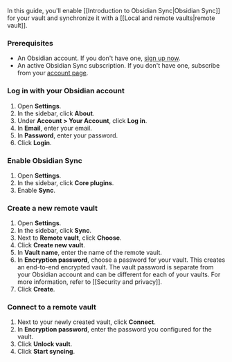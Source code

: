 In this guide, you'll enable [[Introduction to Obsidian Sync|Obsidian Sync]] for your vault and synchronize it with a [[Local and remote vaults|remote vault]].

### Prerequisites

- An Obsidian account. If you don't have one, [sign up now](https://obsidian.md/account#mode=signup).
- An active Obsidian Sync subscription. If you don't have one, subscribe from your [account page](https://obsidian.md/account).

### Log in with your Obsidian account

1. Open **Settings**.
1. In the sidebar, click **About**.
1. Under **Account > Your Account**, click **Log in**.
1. In **Email**, enter your email.
1. In **Password**, enter your password.
1. Click **Login**.

### Enable Obsidian Sync

1. Open **Settings**.
1. In the sidebar, click **Core plugins**.
1. Enable **Sync**.

### Create a new remote vault

1. Open **Settings**.
1. In the sidebar, click **Sync**.
1. Next to **Remote vault**, click **Choose**.
1. Click **Create new vault**.
1. In **Vault name**, enter the name of the remote vault.
1. In **Encryption password**, choose a password for your vault. This creates an end-to-end encrypted vault. The vault password is separate from your Obsidian account and can be different for each of your vaults. For more information, refer to [[Security and privacy]].
1. Click **Create**.

### Connect to a remote vault

1. Next to your newly created vault, click **Connect**.
1. In **Encryption password**, enter the password you configured for the vault.
1. Click **Unlock vault**.
1. Click **Start syncing**.
